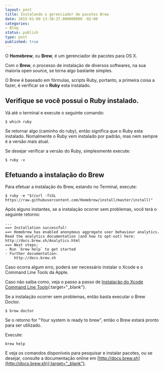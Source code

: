 ```yaml
---
layout: post
title: Instalando o gerenciador de pacotes Brew
date: 2015-01-09 13:30:27.000000000 -02:00
categories:
- Blog
status: publish
type: post
published: true
---
```


O **Homebrew**, ou **Brew**, é um gerenciador de pacotes para OS X.

Com o **Brew**, o processo de instalação de diversos softwares, na sua maioria open source, se torna algo bastante simples.

O Brew é baseado em fórmulas, scripts Ruby, portanto, a primeira coisa a fazer, é verificar se o **Ruby** esta instalado.


## Verifique se você possui o Ruby instalado.

Vá até o terminal e execute o seguinte comando:

	$ which ruby

Se retornar algo (caminho do ruby), então significa que o Ruby esta instalado. Nomalmente o Ruby vem instalado por padrão, mas nem sempre é a versão mais atual.

Se desejar verificar a versão do Ruby, simplesmente execute:

	$ ruby -v

## Efetuando a instalação do Brew

Para efetuar a instalação do Brew, estando no Terminal, execute:

	$ ruby -e "$(curl -fsSL https://raw.githubusercontent.com/Homebrew/install/master/install)"

Após alguns instantes, se a instalação ocorrer sem problemas, você terá o seguinte retorno:

	...
	==> Installation successful!
	==> Homebrew has enabled anonymous aggregate user behaviour analytics.
	Read the analytics documentation (and how to opt-out) here:
	http://docs.brew.sh/Analytics.html
	==> Next steps:
	- Run `brew help` to get started
	- Further documentation: 
		http://docs.brew.sh

Caso ocorra algum erro, poderá ser necessário instalar o Xcode e o Command Line Tools da Apple.

Caso não saiba como, veja o passo a passo de [Instalação do Xcode Command Line Tools](http://www.maiconschmitz.com.br/blog/2015/01/09/instalando-o-xcode-e-o-command-line-tools.html){:target="_blank"}.

Se a instalação ocorrer sem problemas, então basta executar o Brew Doctor.

	$ brew doctor

Se o retorno for "Your system is ready to brew", então o Brew estará pronto para ser utilizado.

Execute:

	brew help

E veja os comandos disponíveis para pesquisar e instalar pacotes, ou se desejar, consulte a documentação online em [http://docs.brew.sh](http://docs.brew.sh){:target="_blank"}.
